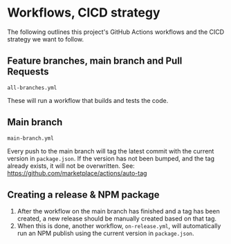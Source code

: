# Workflows, CICD strategy
The following outlines this project's GitHub Actions workflows and the CICD strategy we want to follow.

## Feature branches, main branch and Pull Requests
`all-branches.yml`

These will run a workflow that builds and tests the code.

## Main branch
`main-branch.yml`

Every push to the main branch will tag the latest commit with the current version in `package.json`. If the version has not been bumped, and the tag already exists, it will not be overwritten. See: https://github.com/marketplace/actions/auto-tag

## Creating a release & NPM package
1. After the workflow on the main branch has finished and a tag has been created, a new release should be manually created based on that tag.
2. When this is done, another workflow, `on-release.yml`, will automatically run an NPM publish using the current version in `package.json`.
